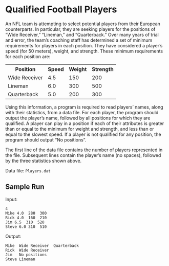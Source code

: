 # Qualified Football Players
An NFL team is attempting to select potential players from their European counterparts.  In particular, they are seeking players for the positions of “Wide Receiver,” “Lineman,” and “Quarterback.”  Over many years of trial and error, the team’s coaching staff has determined a set of minimum requirements for players in each position.  They have considered a player’s speed (for 50 meters), weight, and strength.  These minimum requirements for each position are:

<table><tr><th>Position</th><th>Speed</th><th>Weight</th><th>Strength</th></tr>
<tr><td>Wide Receiver</td><td>4.5</td><td>150</td><td>200</td></tr>
<tr><td>Lineman</td><td>6.0</td><td>300</td><td>500</td></tr>
<tr><td>Quarterback</td><td>5.0</td><td>200</td><td>300</td></tr></table>

Using this information, a program is required to read players’ names, along with their statistics, from a data file.  For each player, the program should output the player’s name, followed by all positions for which they are qualified.  A player can play in a position if each of their attributes is greater than or equal to the minimum for weight and strength, and less than or equal to the slowest speed.  If a player is not qualified for any position, the program should output “No positions”.

The first line of the data file contains the number of players represented in the file.  Subsequent lines contain the player’s name (no spaces), followed by the three statistics shown above.

Data file: `Players.dat`

## Sample Run

Input: 	
```
4
Mike 4.0  280  300
Rick 4.0  160  210
Jim 6.5  310  520
Steve 6.0 310  510
```


Output:
``` 	
Mike  Wide Receiver  Quarterback
Rick  Wide Receiver  
Jim   No positions
Steve Lineman
```
